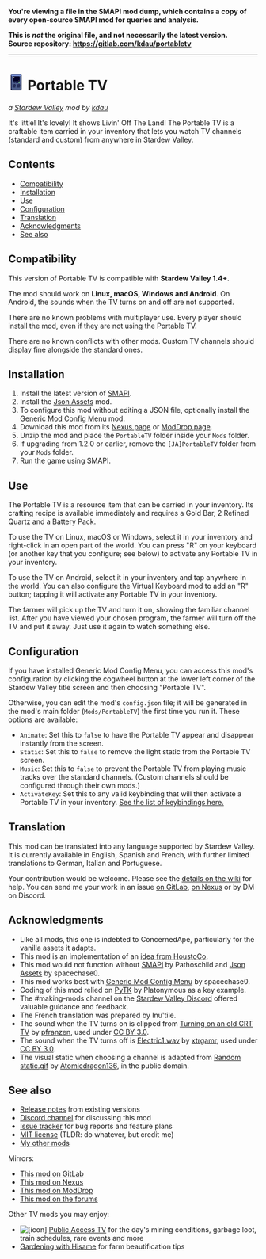 **You're viewing a file in the SMAPI mod dump, which contains a copy of every open-source SMAPI mod
for queries and analysis.**

**This is _not_ the original file, and not necessarily the latest version.**  
**Source repository: https://gitlab.com/kdau/portabletv**

----

# ![[icon]](promo/icon.png) Portable TV

*a [Stardew Valley](http://stardewvalley.net/) mod by [kdau](https://kdau.gitlab.io)*

It's little! It's lovely! It shows Livin' Off The Land! The Portable TV is a craftable item carried in your inventory that lets you watch TV channels (standard and custom) from anywhere in Stardew Valley.

## Contents

* [Compatibility](#compatibility)
* [Installation](#installation)
* [Use](#use)
* [Configuration](#configuration)
* [Translation](#translation)
* [Acknowledgments](#acknowledgments)
* [See also](#see-also)

## Compatibility

This version of Portable TV is compatible with **Stardew Valley 1.4+**.

The mod should work on **Linux, macOS, Windows and Android**. On Android, the sounds when the TV turns on and off are not supported.

There are no known problems with multiplayer use. Every player should install the mod, even if they are not using the Portable TV.

There are no known conflicts with other mods. Custom TV channels should display fine alongside the standard ones.

## Installation

1. Install the latest version of [SMAPI](https://smapi.io/).
1. Install the [Json Assets](https://www.nexusmods.com/stardewvalley/mods/1720) mod.
1. To configure this mod without editing a JSON file, optionally install the [Generic Mod Config Menu](https://www.nexusmods.com/stardewvalley/mods/5098) mod.
1. Download this mod from its [Nexus page](https://www.nexusmods.com/stardewvalley/mods/5674?tab=files) or [ModDrop page](https://www.moddrop.com/stardew-valley/mods/761325-portable-tv).
1. Unzip the mod and place the `PortableTV` folder inside your `Mods` folder.
1. If upgrading from 1.2.0 or earlier, remove the `[JA]PortableTV` folder from your `Mods` folder.
1. Run the game using SMAPI.

## Use

The Portable TV is a resource item that can be carried in your inventory. Its crafting recipe is available immediately and requires a Gold Bar, 2 Refined Quartz and a Battery Pack.

To use the TV on Linux, macOS or Windows, select it in your inventory and right-click in an open part of the world. You can press "R" on your keyboard (or another key that you configure; see below) to activate any Portable TV in your inventory.

To use the TV on Android, select it in your inventory and tap anywhere in the world. You can also configure the Virtual Keyboard mod to add an "R" button; tapping it will activate any Portable TV in your inventory.

The farmer will pick up the TV and turn it on, showing the familiar channel list. After you have viewed your chosen program, the farmer will turn off the TV and put it away. Just use it again to watch something else.

## Configuration

If you have installed Generic Mod Config Menu, you can access this mod's configuration by clicking the cogwheel button at the lower left corner of the Stardew Valley title screen and then choosing "Portable TV".

Otherwise, you can edit the mod's `config.json` file; it will be generated in the mod's main folder (`Mods/PortableTV`) the first time you run it. These options are available:

* `Animate`: Set this to `false` to have the Portable TV appear and disappear instantly from the screen.
* `Static`: Set this to `false` to remove the light static from the Portable TV screen.
* `Music`: Set this to `false` to prevent the Portable TV from playing music tracks over the standard channels. (Custom channels should be configured through their own mods.)
* `ActivateKey`: Set this to any valid keybinding that will then activate a Portable TV in your inventory. [See the list of keybindings here.](https://stardewvalleywiki.com/Modding:Player_Guide/Key_Bindings#Available_bindings)

## Translation

This mod can be translated into any language supported by Stardew Valley. It is currently available in English, Spanish and French, with further limited translations to German, Italian and Portuguese.

Your contribution would be welcome. Please see the [details on the wiki](https://stardewvalleywiki.com/Modding:Translations) for help. You can send me your work in an issue [on GitLab](https://gitlab.com/kdau/portabletv/-/issues), [on Nexus](https://www.nexusmods.com/stardewvalley/mods/5674?tab=bugs) or by DM on Discord.

## Acknowledgments

* Like all mods, this one is indebted to ConcernedApe, particularly for the vanilla assets it adapts.
* This mod is an implementation of an [idea from HoustoCo](https://github.com/StardewModders/mod-ideas/issues/268).
* This mod would not function without [SMAPI](https://smapi.io/) by Pathoschild and [Json Assets](https://www.nexusmods.com/stardewvalley/mods/1720) by spacechase0.
* This mod works best with [Generic Mod Config Menu](https://www.nexusmods.com/stardewvalley/mods/5098) by spacechase0.
* Coding of this mod relied on [PyTK](https://www.nexusmods.com/stardewvalley/mods/1726) by Platonymous as a key example.
* The #making-mods channel on the [Stardew Valley Discord](https://discordapp.com/invite/StardewValley) offered valuable guidance and feedback.
* The French translation was prepared by Inu'tile.
* The sound when the TV turns on is clipped from [Turning on an old CRT TV](https://freesound.org/people/pfranzen/sounds/328171/) by [pfranzen](https://freesound.org/people/pfranzen/), used under [CC BY 3.0](http://creativecommons.org/licenses/by/3.0/).
* The sound when the TV turns off is [Electric1.wav](https://freesound.org/people/xtrgamr/sounds/321420/) by [xtrgamr](https://freesound.org/people/xtrgamr/), used under [CC BY 3.0](http://creativecommons.org/licenses/by/3.0/).
* The visual static when choosing a channel is adapted from [Random static.gif](https://commons.wikimedia.org/wiki/File:Random_static.gif) by [Atomicdragon136](https://commons.wikimedia.org/wiki/User:Atomicdragon136), in the public domain.

## See also

* [Release notes](doc/RELEASE-NOTES.md) from existing versions
* [Discord channel](https://discord.gg/vchhV9D) for discussing this mod
* [Issue tracker](https://gitlab.com/kdau/portabletv/-/issues) for bug reports and feature plans
* [MIT license](LICENSE) (TLDR: do whatever, but credit me)
* [My other mods](https://kdau.gitlab.io)

Mirrors:

* [This mod on GitLab](https://gitlab.com/kdau/portabletv)
* [This mod on Nexus](https://www.nexusmods.com/stardewvalley/mods/5674)
* [This mod on ModDrop](https://www.moddrop.com/stardew-valley/mods/761325-portable-tv)
* [This mod on the forums](https://forums.stardewvalley.net/index.php?resources/portable-tv.52/)

Other TV mods you may enjoy:

* ![[icon]](https://kdau.gitlab.io/PublicAccessTV/icon.png) [Public Access TV](https://www.nexusmods.com/stardewvalley/mods/5605) for the day's mining conditions, garbage loot, train schedules, rare events and more
* [Gardening with Hisame](https://www.nexusmods.com/stardewvalley/mods/5485) for farm beautification tips
